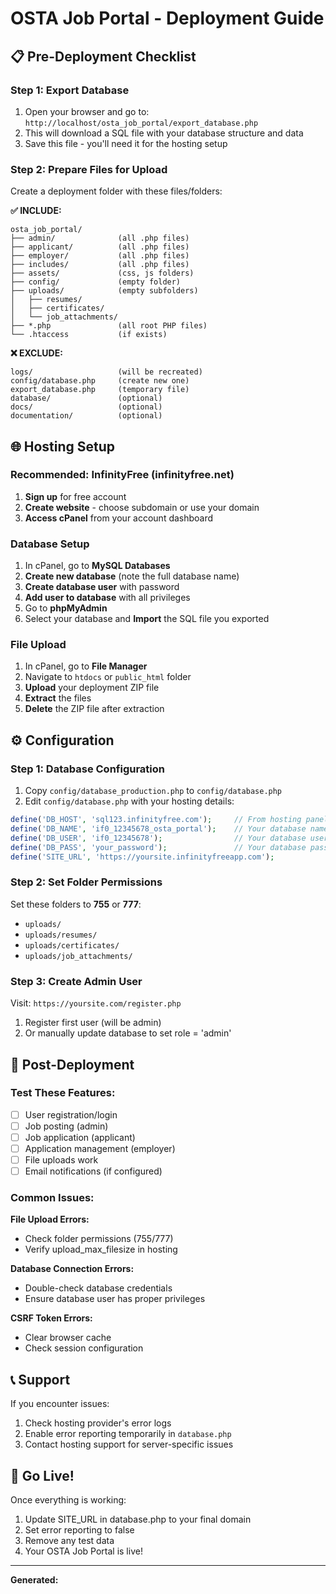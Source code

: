 # OSTA Job Portal - Deployment Guide

## 📋 Pre-Deployment Checklist

### Step 1: Export Database
1. Open your browser and go to: `http://localhost/osta_job_portal/export_database.php`
2. This will download a SQL file with your database structure and data
3. Save this file - you'll need it for the hosting setup

### Step 2: Prepare Files for Upload
Create a deployment folder with these files/folders:

**✅ INCLUDE:**
```
osta_job_portal/
├── admin/              (all .php files)
├── applicant/          (all .php files)  
├── employer/           (all .php files)
├── includes/           (all .php files)
├── assets/             (css, js folders)
├── config/             (empty folder)
├── uploads/            (empty subfolders)
│   ├── resumes/
│   ├── certificates/
│   └── job_attachments/
├── *.php               (all root PHP files)
└── .htaccess           (if exists)
```

**❌ EXCLUDE:**
```
logs/                   (will be recreated)
config/database.php     (create new one)
export_database.php     (temporary file)
database/               (optional)
docs/                   (optional)
documentation/          (optional)
```

## 🌐 Hosting Setup

### Recommended: InfinityFree (infinityfree.net)

1. **Sign up** for free account
2. **Create website** - choose subdomain or use your domain
3. **Access cPanel** from your account dashboard

### Database Setup
1. In cPanel, go to **MySQL Databases**
2. **Create new database** (note the full database name)
3. **Create database user** with password
4. **Add user to database** with all privileges
5. Go to **phpMyAdmin**
6. Select your database and **Import** the SQL file you exported

### File Upload
1. In cPanel, go to **File Manager**
2. Navigate to `htdocs` or `public_html` folder
3. **Upload** your deployment ZIP file
4. **Extract** the files
5. **Delete** the ZIP file after extraction

## ⚙️ Configuration

### Step 1: Database Configuration
1. Copy `config/database_production.php` to `config/database.php`
2. Edit `config/database.php` with your hosting details:

```php
define('DB_HOST', 'sql123.infinityfree.com');     // From hosting panel
define('DB_NAME', 'if0_12345678_osta_portal');    // Your database name
define('DB_USER', 'if0_12345678');                // Your database user
define('DB_PASS', 'your_password');               // Your database password
define('SITE_URL', 'https://yoursite.infinityfreeapp.com');
```

### Step 2: Set Folder Permissions
Set these folders to **755** or **777**:
- `uploads/`
- `uploads/resumes/`
- `uploads/certificates/`
- `uploads/job_attachments/`

### Step 3: Create Admin User
Visit: `https://yoursite.com/register.php`
1. Register first user (will be admin)
2. Or manually update database to set role = 'admin'

## 🔧 Post-Deployment

### Test These Features:
- [ ] User registration/login
- [ ] Job posting (admin)
- [ ] Job application (applicant)
- [ ] Application management (employer)
- [ ] File uploads work
- [ ] Email notifications (if configured)

### Common Issues:

**File Upload Errors:**
- Check folder permissions (755/777)
- Verify upload_max_filesize in hosting

**Database Connection Errors:**
- Double-check database credentials
- Ensure database user has proper privileges

**CSRF Token Errors:**
- Clear browser cache
- Check session configuration

## 📞 Support

If you encounter issues:
1. Check hosting provider's error logs
2. Enable error reporting temporarily in `database.php`
3. Contact hosting support for server-specific issues

## 🎉 Go Live!

Once everything is working:
1. Update SITE_URL in database.php to your final domain
2. Set error reporting to false
3. Remove any test data
4. Your OSTA Job Portal is live!

---
**Generated:** <?= date('Y-m-d H:i:s') ?>
